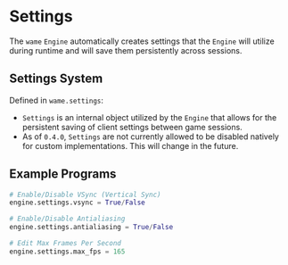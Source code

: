 # Settings
The `wame` `Engine` automatically creates settings that the `Engine` will utilize during runtime and will save them persistently across sessions.

## Settings System
Defined in `wame.settings`:
- `Settings` is an internal object utilized by the `Engine` that allows for the persistent saving of client settings between game sessions.
- As of `0.4.0`, `Settings` are not currently allowed to be disabled natively for custom implementations. This will change in the future.

## Example Programs
```python
# Enable/Disable VSync (Vertical Sync)
engine.settings.vsync = True/False

# Enable/Disable Antialiasing
engine.settings.antialiasing = True/False

# Edit Max Frames Per Second
engine.settings.max_fps = 165
```